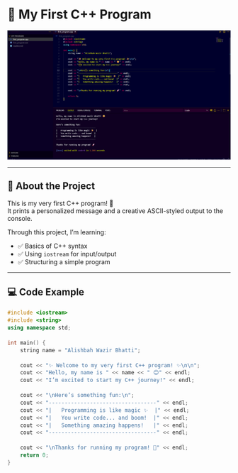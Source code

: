 # 🌟 My First C++ Program

![Program Output](Output.png)

---

## 📌 About the Project
This is my very first C++ program! 🎉  
It prints a personalized message and a creative ASCII-styled output to the console.  

Through this project, I’m learning:
- ✅ Basics of C++ syntax
- ✅ Using `iostream` for input/output
- ✅ Structuring a simple program

---

## 💻 Code Example
```cpp
#include <iostream>
#include <string>
using namespace std;

int main() {
    string name = "Alishbah Wazir Bhatti";

    cout << "✨ Welcome to my very first C++ program! ✨\n\n";
    cout << "Hello, my name is " << name << " 😊" << endl;
    cout << "I’m excited to start my C++ journey!" << endl;

    cout << "\nHere’s something fun:\n";
    cout << "----------------------------------" << endl;
    cout << "|   Programming is like magic ✨  |" << endl;
    cout << "|   You write code... and boom!  |" << endl;
    cout << "|   Something amazing happens!   |" << endl;
    cout << "----------------------------------" << endl;

    cout << "\nThanks for running my program! 🚀" << endl;
    return 0;
}
